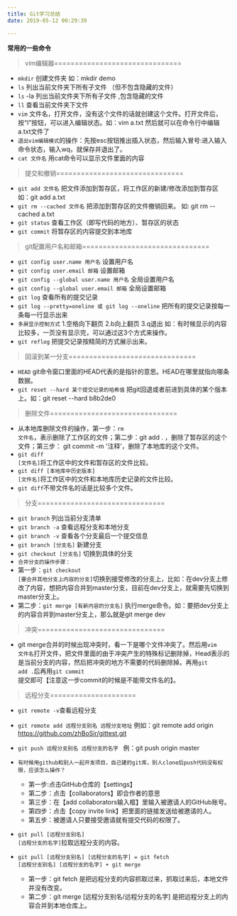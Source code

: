 ```yaml
---
title: Git学习总结
date: 2019-05-12 00:29:39

---
```


**常用的一些命令**

>vim编辑器===============================
- <code>mkdir</code>  创建文件夹  如：mkdir demo
- <code>ls</code> 列出当前文件夹下所有子文件 （但不包含隐藏的文件）
- <code>ls</code> -la 列出当前文件夹下所有子文件 ,包含隐藏的文件
- <code>ll</code> 查看当前文件夹下文件
- <code>vim</code> 文件名，打开文件，没有这个文件的话就创建这个文件。打开文件后，按“I”按钮，可以进入编辑状态。如：vim a.txt 然后就可以在命令行中编辑a.txt文件了
- <code>退出vim编辑模式</code>的操作：先按esc按钮推出插入状态，然后输入冒号:进入输入命令状态，输入wq，就保存并退出了。
- <code>cat 文件名</code> 用cat命令可以显示文件里面的内容

>提交和撤销===============================
- <code>git add 文件名</code> 把文件添加到暂存区，将工作区的新建/修改添加到暂存区 如：git add a.txt
- <code>git rm --cached 文件名</code> 把添加到暂存区的文件撤销回来。 如: git rm --cached a.txt
- <code>git status</code> 查看工作区（即写代码的地方）、暂存区的状态
- <code>git commit</code> 将暂存区的内容提交到本地库

>git配置用户名和邮箱===============================
- <code>git config user.name 用户名</code> 设置用户名
- <code>git config user.email 邮箱</code> 设置邮箱
- <code>git config --global user.name 用户名</code> 全局设置用户名
- <code>git config --global user.email 邮箱</code> 全局设置邮箱
- <code>git log</code> 查看所有的提交记录
- <code>git log --pretty=oneline 或 git log --oneline</code> 把所有的提交记录按每一条每一行显示出来
- <code>多屏显示控制方式</code> 1.空格向下翻页  2.b向上翻页 3.q退出 如：有时候显示的内容比较多，一页没有显示完，可以通过这3个方式来操作。
- <code>git reflog</code> 把提交记录按精简的方式展示出来。

>回滚到某一分支===============================
- <code>HEAD</code> git命令窗口里面的HEAD代表的是指针的意思。HEAD在哪里就指向哪条数据。
- <code>git reset --hard 某个提交记录的哈希值</code> 把git回退或者前进到具体的某个版本上。如：git reset --hard b8b2de0

>删除文件===============================
- 从本地库删除文件的操作，第一步：<code>rm 文件名</code>，表示删除了工作区的文件；第二步：git add . ，删除了暂存区的这个文件；第三步： git commit -m '注释'，删除了本地库的这个文件。
- <code>git diff [文件名]</code>将工作区中的文件和暂存区的文件比较。
- <code>git diff [本地库中历史版本] [文件名]</code>将工作区中的文件和本地库历史记录的文件比较。
- <code>git diff</code>不带文件名的话是比较多个文件。

>分支===============================
- <code>git branch</code> 列出当前分支清单
- <code>git branch -a</code> 查看远程分支和本地分支
- <code>git branch -v</code> 查看各个分支最后一个提交信息
- <code>git branch [分支名]</code> 新建分支
- <code>git checkout [分支名]</code> 切换到具体的分支
- <code>合并分支的操作步骤：</code>
- 第一步：<code>git checkout [要合并其他分支上内容的分支]</code>切换到接受修改的分支上，比如：在dev分支上修改了内容，想把内容合并到master分支，目前在dev分支上，就需要先切换到master分支上。
- 第二步：<code>git merge [有新内容的分支名]</code> 执行merge命令。如：要把dev分支上的内容合并到master分支上，那么就是git merge dev

>冲突===============================
- git merge合并的时候出现冲突时，看一下是哪个文件冲突了。然后用<code>vim 文件名</code>打开文件，把文件里面的由于冲突产生的特殊标记删除掉，Head表示的是当前分支的内容，然后把冲突的地方不需要的代码删除掉。再用<code>git add .</code>后再用<code>git commit </code>提交即可【注意这一步commit的时候是不能带文件名的】。
>远程分支=====================
- <code>git remote -v</code>查看远程分支
- <code>git remote add 远程分支别名 远程分支地址</code> 例如：git remote add origin https://github.com/zhBoSir/gittest.git

- <code>git push 远程分支别名 远程分支的名字 </code> 例：git push origin master
- <code>有时候用github和别人一起开发项目，自己建的git库，别人clone后push代码没有权限，应该怎么操作？</code>
  - 第一步:点击GitHub仓库的【settings】
  - 第二步：点击【collaborators】即合作者的意思
  - 第三步：在【add collaborators输入框】里输入被邀请人的GitHub账号。
  - 第四步：点击【copy invite link】把里面的链接发送给被邀请的人。
  - 第五步：被邀请人只要接受邀请就有提交代码的权限了。
- <code>git pull [远程分支别名] [远程分支的名字]</code>拉取远程分支的内容。
- <code>git pull [远程分支别名] [远程分支的名字] = git fetch [远程分支别名] [远程分支的名字] + git merge</code>
  - 第一步：git fetch 是把远程分支的内容抓取过来，抓取过来后，本地文件并没有改变。
  - 第二步：git merge [远程分支别名/远程分支的名字] 是把远程分支上的内容合并到本地仓库上。


